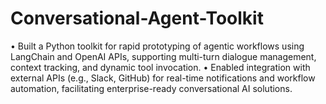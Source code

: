 # Conversational-Agent-Toolkit
• Built a Python toolkit for rapid prototyping of agentic workflows using LangChain and OpenAI APIs, supporting multi-turn dialogue management, context tracking, and dynamic tool invocation.
• Enabled integration with external APIs (e.g., Slack, GitHub) for real-time notifications and workflow automation, facilitating enterprise-ready conversational AI solutions.

